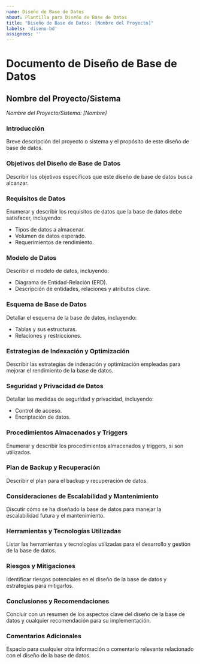 ```yaml
---
name: Diseño de Base de Datos
about: Plantilla para Diseño de Base de Datos
title: "Diseño de Base de Datos: [Nombre del Proyecto]"
labels: 'diseno-bd'
assignees: ''
---
```

# Documento de Diseño de Base de Datos

## Nombre del Proyecto/Sistema
*Nombre del Proyecto/Sistema: [Nombre]*

### Introducción
Breve descripción del proyecto o sistema y el propósito de este diseño de base de datos.

### Objetivos del Diseño de Base de Datos
Describir los objetivos específicos que este diseño de base de datos busca alcanzar.

### Requisitos de Datos
Enumerar y describir los requisitos de datos que la base de datos debe satisfacer, incluyendo:
- Tipos de datos a almacenar.
- Volumen de datos esperado.
- Requerimientos de rendimiento.

### Modelo de Datos
Describir el modelo de datos, incluyendo:
- Diagrama de Entidad-Relación (ERD).
- Descripción de entidades, relaciones y atributos clave.

### Esquema de Base de Datos
Detallar el esquema de la base de datos, incluyendo:
- Tablas y sus estructuras.
- Relaciones y restricciones.

### Estrategias de Indexación y Optimización
Describir las estrategias de indexación y optimización empleadas para mejorar el rendimiento de la base de datos.

### Seguridad y Privacidad de Datos
Detallar las medidas de seguridad y privacidad, incluyendo:
- Control de acceso.
- Encriptación de datos.

### Procedimientos Almacenados y Triggers
Enumerar y describir los procedimientos almacenados y triggers, si son utilizados.

### Plan de Backup y Recuperación
Describir el plan para el backup y recuperación de datos.

### Consideraciones de Escalabilidad y Mantenimiento
Discutir cómo se ha diseñado la base de datos para manejar la escalabilidad futura y el mantenimiento.

### Herramientas y Tecnologías Utilizadas
Listar las herramientas y tecnologías utilizadas para el desarrollo y gestión de la base de datos.

### Riesgos y Mitigaciones
Identificar riesgos potenciales en el diseño de la base de datos y estrategias para mitigarlos.

### Conclusiones y Recomendaciones
Concluir con un resumen de los aspectos clave del diseño de la base de datos y cualquier recomendación para su implementación.

### Comentarios Adicionales
Espacio para cualquier otra información o comentario relevante relacionado con el diseño de la base de datos.

